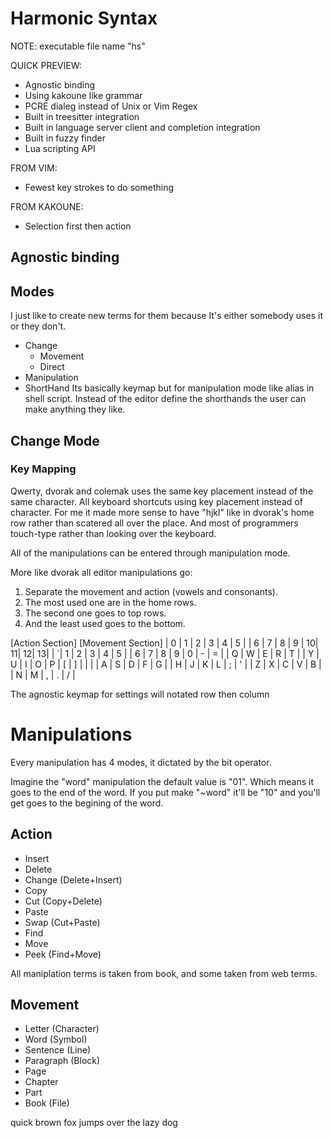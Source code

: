 # Harmonic Syntax

NOTE: executable file name "hs"

QUICK PREVIEW:
- Agnostic binding 
- Using kakoune like grammar
- PCRE dialeg instead of Unix or Vim Regex
- Built in treesitter integration
- Built in language server client and completion integration
- Built in fuzzy finder
- Lua scripting API

FROM VIM:
- Fewest key strokes to do something

FROM KAKOUNE:
- Selection first then action

## Agnostic binding

## Modes
  I just like to create new terms for them because It's either somebody uses it or they don't.
  - Change
	- Movement
	- Direct
  - Manipulation
  - ShortHand
    Its basically keymap but for manipulation mode like alias in shell script.
	Instead of the editor define the shorthands the user can make anything they like.

## Change Mode
### Key Mapping
Qwerty, dvorak and colemak uses the same key placement instead of the same character.
All keyboard shortcuts using key placement instead of character. 
For me it made more sense to have "hjkl" like in dvorak's home row rather than scatered all over the place.
And most of programmers touch-type rather than looking over the keyboard.

All of the manipulations can be entered through manipulation mode.

More like dvorak all editor manipulations go:
1. Separate the movement and action (vowels and consonants).
2. The most used one are in the home rows. 
3. The second one goes to top rows.
4. And the least used goes to the bottom.

[Action Section]                  [Movement Section]
| 0 | 1 | 2 | 3 | 4 | 5 |         | 6 | 7 | 8 | 9 | 10| 11| 12| 13|
| \`| 1 | 2 | 3 | 4 | 5 |         | 6 | 7 | 8 | 9 | 0 | - | = |
    | Q | W | E | R | T |         | Y | U | I | O | P | [ | ] | | |
    | A | S | D | F | G |         | H | J | K | L | ; | ' | 
    | Z | X | C | V | B |         | N | M | , | . | / | 

The agnostic keymap for settings will notated row then column

# Manipulations
Every manipulation has 4 modes, it dictated by the bit operator.

Imagine the "word" manipulation the default value is "01".
Which means it goes to the end of the word.
If you put make "~word" it'll be "10" and you'll get goes to the begining of the word.

## Action
- Insert
- Delete
- Change (Delete+Insert)
- Copy
- Cut (Copy+Delete)
- Paste
- Swap (Cut+Paste)
- Find 
- Move
- Peek (Find+Move)

All maniplation terms is taken from book, and some taken from web terms.

## Movement
- Letter (Character)
- Word (Symbol)
- Sentence (Line)
- Paragraph (Block)
- Page
- Chapter 
- Part
- Book (File)


quick brown fox jumps over the lazy dog
